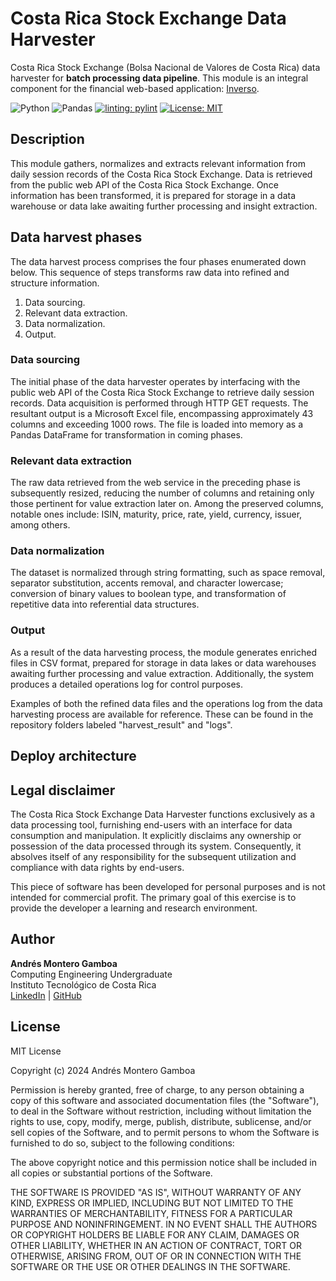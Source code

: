 # Costa Rica Stock Exchange Data Harvester
Costa Rica Stock Exchange (Bolsa Nacional de Valores de Costa Rica) data harvester for **batch processing data pipeline**.
This module is an integral component for the financial web-based application: [Inverso](https://inverso.andres-montero.me/).

![Python](https://img.shields.io/badge/python-3670A0?style=flat&logo=python&logoColor=white)
![Pandas](https://img.shields.io/badge/pandas-%23150458.svg?style=flat&logo=pandas&logoColor=white)
[![linting: pylint](https://img.shields.io/badge/linting-pylint-yellowgreen)](https://github.com/pylint-dev/pylint)
[![License: MIT](https://img.shields.io/badge/License-MIT-green.svg)](https://opensource.org/licenses/MIT)

## Description

This module gathers, 
normalizes and extracts relevant information from daily session records of the Costa Rica Stock Exchange.
Data is retrieved from the public web API of the Costa Rica Stock Exchange.
Once information has been transformed, it is prepared for storage in a data warehouse or data lake awaiting further processing and insight extraction.

## Data harvest phases

The data harvest process comprises the four phases enumerated down below. This sequence of steps transforms raw data into refined and structure information.

1. Data sourcing.
2. Relevant data extraction.
3. Data normalization.
4. Output.

### Data sourcing

The initial phase of the data harvester operates by interfacing with the public web API of the Costa Rica Stock Exchange to retrieve daily session records. Data acquisition is performed through HTTP GET requests. The resultant output is a Microsoft Excel file, encompassing approximately 43 columns and exceeding 1000 rows. The file is loaded into memory as a Pandas DataFrame for transformation in coming phases. 

### Relevant data extraction

The raw data retrieved from the web service in the preceding phase is subsequently resized, reducing the number of columns and retaining only those pertinent for value extraction later on. Among the preserved columns, notable ones include: ISIN, maturity, price, rate, yield, currency, issuer, among others.

### Data normalization

The dataset is normalized through string formatting, such as space removal, separator substitution, accents removal, and character lowercase; conversion of binary values to boolean type, and transformation of repetitive data into referential data structures.

### Output

As a result of the data harvesting process, the module generates enriched files in CSV format, prepared for storage in data lakes or data warehouses awaiting further processing and value extraction. Additionally, the system produces a detailed operations log for control purposes.

Examples of both the refined data files and the operations log from the data harvesting process are available for reference. These can be found in the repository folders labeled "harvest_result" and "logs".

## Deploy architecture

## Legal disclaimer
  
The Costa Rica Stock Exchange Data Harvester functions exclusively as a data processing tool, furnishing end-users with an interface for data consumption and manipulation. It explicitly disclaims any ownership or possession of the data processed through its system. Consequently, it absolves itself of any responsibility for the subsequent utilization and compliance with data rights by end-users.

This piece of software has been developed for personal purposes and is not intended for commercial profit. 
The primary goal of this exercise is to provide the developer a learning and research environment.


## Author

**Andrés Montero Gamboa**<br>
Computing Engineering Undergraduate<br>
Instituto Tecnológico de Costa Rica<br>
[LinkedIn](https://www.linkedin.com/in/andres-montero-gamboa) | [GitHub](https://github.com/andresmg07)

## License

MIT License

Copyright (c) 2024 Andrés Montero Gamboa

Permission is hereby granted, free of charge, to any person obtaining a copy
of this software and associated documentation files (the "Software"), to deal
in the Software without restriction, including without limitation the rights
to use, copy, modify, merge, publish, distribute, sublicense, and/or sell
copies of the Software, and to permit persons to whom the Software is
furnished to do so, subject to the following conditions:

The above copyright notice and this permission notice shall be included in all
copies or substantial portions of the Software.

THE SOFTWARE IS PROVIDED "AS IS", WITHOUT WARRANTY OF ANY KIND, EXPRESS OR
IMPLIED, INCLUDING BUT NOT LIMITED TO THE WARRANTIES OF MERCHANTABILITY,
FITNESS FOR A PARTICULAR PURPOSE AND NONINFRINGEMENT. IN NO EVENT SHALL THE
AUTHORS OR COPYRIGHT HOLDERS BE LIABLE FOR ANY CLAIM, DAMAGES OR OTHER
LIABILITY, WHETHER IN AN ACTION OF CONTRACT, TORT OR OTHERWISE, ARISING FROM,
OUT OF OR IN CONNECTION WITH THE SOFTWARE OR THE USE OR OTHER DEALINGS IN THE
SOFTWARE.
